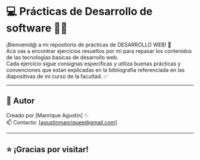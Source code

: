 # 💻 Prácticas de Desarrollo de software 🧠🎨

¡Bienvenid@ a mi repositorio de prácticas de DESARROLLO WEB! 🚀  
Acá vas a encontrar ejercicios resueltos por mi para repasar los contenidos de las tecnologías basicas de desarrollo web.  
Cada ejercicio sigue consignas específicas y utiliza buenas prácticas y convenciones que estan explicadas en la bibliografía referenciada en las diapositivas de mi curso de la facultad. ✅

---




## 🙌 Autor

Creado por [Manrique Agustin] ✨  
📫 Contacto: [agustinmanriquee@gmail.com]

---

## ⭐ ¡Gracias por visitar!
 
